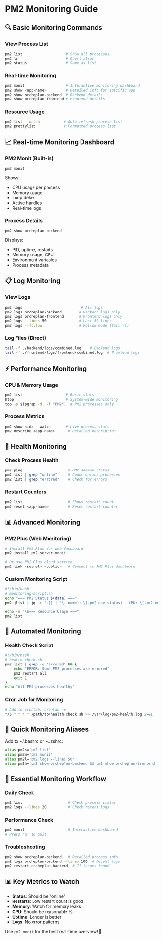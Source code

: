 # PM2 Monitoring Guide

## 🔍 Basic Monitoring Commands

### View Process List
```bash
pm2 list                    # Show all processes
pm2 ls                      # Short alias
pm2 status                  # Same as list
```

### Real-time Monitoring
```bash
pm2 monit                   # Interactive monitoring dashboard
pm2 show <app-name>         # Detailed info for specific app
pm2 show orcheplan-backend  # Backend details
pm2 show orcheplan-frontend # Frontend details
```

### Resource Usage
```bash
pm2 list --watch           # Auto-refresh process list
pm2 prettylist             # Formatted process list
```

## 📈 Real-time Monitoring Dashboard

### PM2 Monit (Built-in)
```bash
pm2 monit
```
Shows:
- CPU usage per process
- Memory usage
- Loop delay
- Active handles
- Real-time logs

### Process Details
```bash
pm2 show orcheplan-backend
```
Displays:
- PID, uptime, restarts
- Memory usage, CPU
- Environment variables
- Process metadata

## 📋 Log Monitoring

### View Logs
```bash
pm2 logs                           # All logs
pm2 logs orcheplan-backend        # Backend logs only
pm2 logs orcheplan-frontend       # Frontend logs only
pm2 logs --lines 50               # Last 50 lines
pm2 logs --follow                 # Follow mode (tail -f)
```

### Log Files (Direct)
```bash
tail -f ./backend/logs/combined.log    # Backend logs
tail -f ./frontend/logs/frontend-combined.log  # Frontend logs
```

## ⚡ Performance Monitoring

### CPU & Memory Usage
```bash
pm2 list                    # Basic stats
htop                        # System-wide monitoring
top -p $(pgrep -d, -f "PM2")  # PM2 processes only
```

### Process Metrics
```bash
pm2 show <id> --watch       # Live process stats
pm2 describe <app-name>      # Detailed description
```

## 🚨 Health Monitoring

### Check Process Health
```bash
pm2 ping                     # PM2 daemon status
pm2 list | grep "online"     # Count online processes
pm2 list | grep "errored"    # Check for errors
```

### Restart Counters
```bash
pm2 list                     # Shows restart count
pm2 reset <app-name>         # Reset restart counter
```

## 📊 Advanced Monitoring

### PM2 Plus (Web Monitoring)
```bash
# Install PM2 Plus for web dashboard
pm2 install pm2-server-monit

# Or use PM2 Plus cloud service
pm2 link <secret> <public>   # Connect to PM2 Plus dashboard
```

### Custom Monitoring Script
```bash
#!/bin/bash
# monitoring-script.sh
echo "=== PM2 Status $(date) ==="
pm2 jlist | jq -r '.[] | "\(.name): \(.pm2_env.status) - CPU: \(.pm2_env.axm_monitor["CPU usage"].value) - MEM: \(.pm2_env.axm_monitor["Memory usage"].value)"'

echo -e "\n=== Resource Usage ==="
pm2 list
```

## 🔧 Automated Monitoring

### Health Check Script
```bash
#!/bin/bash
# health-check.sh
pm2 list | grep -q "errored" && {
    echo "ERROR: Some PM2 processes are errored"
    pm2 restart all
    exit 1
}
echo "All PM2 processes healthy"
```

### Cron Job for Monitoring
```bash
# Add to crontab: crontab -e
*/5 * * * * /path/to/health-check.sh >> /var/log/pm2-health.log 2>&1
```

## 📱 Quick Monitoring Aliases

Add to ~/.bashrc or ~/.zshrc:
```bash
alias pm2s='pm2 list'
alias pm2m='pm2 monit'
alias pm2l='pm2 logs --lines 50'
alias pm2h='pm2 show orcheplan-backend && pm2 show orcheplan-frontend'
```

## 🎯 Essential Monitoring Workflow

### Daily Check
```bash
pm2 list                     # Check process status
pm2 logs --lines 20          # Check recent logs
```

### Performance Check
```bash
pm2 monit                    # Interactive dashboard
# Press 'q' to quit
```

### Troubleshooting
```bash
pm2 show orcheplan-backend   # Detailed process info
pm2 logs orcheplan-backend --lines 100  # Recent logs
pm2 restart orcheplan-backend  # If issues found
```

## 📊 Key Metrics to Watch

- **Status**: Should be "online"
- **Restarts**: Low restart count is good
- **Memory**: Watch for memory leaks
- **CPU**: Should be reasonable %
- **Uptime**: Longer is better
- **Logs**: No error patterns

Use `pm2 monit` for the best real-time overview! 🚀